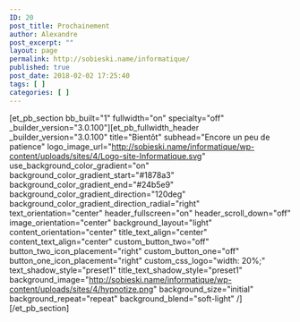```yaml
---
ID: 20
post_title: Prochainement
author: Alexandre
post_excerpt: ""
layout: page
permalink: http://sobieski.name/informatique/
published: true
post_date: 2018-02-02 17:25:40
tags: [ ]
categories: [ ]
---
```

[et_pb_section bb_built="1" fullwidth="on" specialty="off" _builder_version="3.0.100"][et_pb_fullwidth_header _builder_version="3.0.100" title="Bientôt" subhead="Encore un peu de patience" logo_image_url="http://sobieski.name/informatique/wp-content/uploads/sites/4/Logo-site-Informatique.svg" use_background_color_gradient="on" background_color_gradient_start="#1878a3" background_color_gradient_end="#24b5e9" background_color_gradient_direction="120deg" background_color_gradient_direction_radial="right" text_orientation="center" header_fullscreen="on" header_scroll_down="off" image_orientation="center" background_layout="light" content_orientation="center" title_text_align="center" content_text_align="center" custom_button_two="off" button_two_icon_placement="right" custom_button_one="off" button_one_icon_placement="right" custom_css_logo="width: 20%;" text_shadow_style="preset1" title_text_shadow_style="preset1" background_image="http://sobieski.name/informatique/wp-content/uploads/sites/4/hypnotize.png" background_size="initial" background_repeat="repeat" background_blend="soft-light" /][/et_pb_section]
